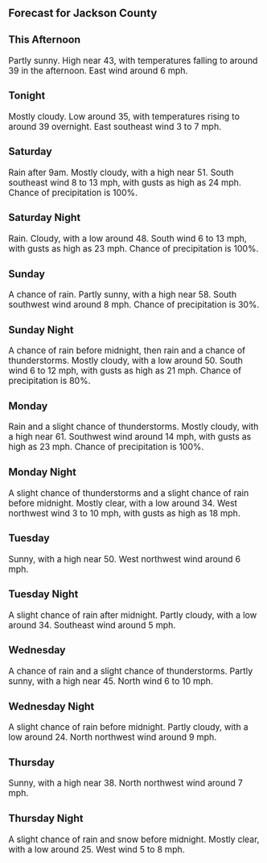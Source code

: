 <div>
   <h2>Forecast for Jackson County</h2>
   <p>
      <div style="font-size:120%">
         <h3>This Afternoon</h3>Partly sunny. High near 43, with temperatures falling to around 39 in the afternoon. East wind around 6 mph.<br></div>
   </p>
   <p>
      <div style="font-size:120%">
         <h3>Tonight</h3>Mostly cloudy. Low around 35, with temperatures rising to around 39 overnight. East southeast wind 3 to 7 mph.<br></div>
   </p>
   <p>
      <div style="font-size:120%">
         <h3>Saturday</h3>Rain after 9am. Mostly cloudy, with a high near 51. South southeast wind 8 to 13 mph, with gusts as high as 24 mph. Chance
         of precipitation is 100%.<br></div>
   </p>
   <p>
      <div style="font-size:120%">
         <h3>Saturday Night</h3>Rain. Cloudy, with a low around 48. South wind 6 to 13 mph, with gusts as high as 23 mph. Chance of precipitation is 100%.<br></div>
   </p>
   <p>
      <div style="font-size:120%">
         <h3>Sunday</h3>A chance of rain. Partly sunny, with a high near 58. South southwest wind around 8 mph. Chance of precipitation is 30%.<br></div>
   </p>
   <p>
      <div style="font-size:120%">
         <h3>Sunday Night</h3>A chance of rain before midnight, then rain and a chance of thunderstorms. Mostly cloudy, with a low around 50. South wind
         6 to 12 mph, with gusts as high as 21 mph. Chance of precipitation is 80%.<br></div>
   </p>
   <p>
      <div style="font-size:120%">
         <h3>Monday</h3>Rain and a slight chance of thunderstorms. Mostly cloudy, with a high near 61. Southwest wind around 14 mph, with gusts as
         high as 23 mph. Chance of precipitation is 100%.<br></div>
   </p>
   <p>
      <div style="font-size:120%">
         <h3>Monday Night</h3>A slight chance of thunderstorms and a slight chance of rain before midnight. Mostly clear, with a low around 34. West northwest
         wind 3 to 10 mph, with gusts as high as 18 mph.<br></div>
   </p>
   <p>
      <div style="font-size:120%">
         <h3>Tuesday</h3>Sunny, with a high near 50. West northwest wind around 6 mph.<br></div>
   </p>
   <p>
      <div style="font-size:120%">
         <h3>Tuesday Night</h3>A slight chance of rain after midnight. Partly cloudy, with a low around 34. Southeast wind around 5 mph.<br></div>
   </p>
   <p>
      <div style="font-size:120%">
         <h3>Wednesday</h3>A chance of rain and a slight chance of thunderstorms. Partly sunny, with a high near 45. North wind 6 to 10 mph.<br></div>
   </p>
   <p>
      <div style="font-size:120%">
         <h3>Wednesday Night</h3>A slight chance of rain before midnight. Partly cloudy, with a low around 24. North northwest wind around 9 mph.<br></div>
   </p>
   <p>
      <div style="font-size:120%">
         <h3>Thursday</h3>Sunny, with a high near 38. North northwest wind around 7 mph.<br></div>
   </p>
   <p>
      <div style="font-size:120%">
         <h3>Thursday Night</h3>A slight chance of rain and snow before midnight. Mostly clear, with a low around 25. West wind 5 to 8 mph.<br></div>
   </p>
</div>